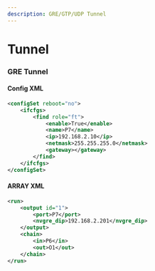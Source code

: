 ```yaml
---
description: GRE/GTP/UDP Tunnel
---
```


# Tunnel

### GRE Tunnel

#### Config XML

```xml
<configSet reboot="no">
    <ifcfgs>
        <find role="ft">
            <enable>True</enable>
            <name>P7</name>
            <ip>192.168.2.10</ip>
            <netmask>255.255.255.0</netmask>
            <gateway></gateway>
        </find>
    </ifcfgs>
</configSet>
```

#### ARRAY XML

```xml
<run>
    <output id="1">
        <port>P7</port>
        <nvgre_dip>192.168.2.201</nvgre_dip>
    </output>
    <chain>
        <in>P6</in>
        <out>O1</out>
    </chain>
</run>
```

